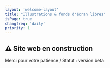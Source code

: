 ```yaml
---
layout: 'welcome-layout'
title: "Illustrations & fonds d'écran libres"
isPage: true
changfreq: 'daily'
priority: 1
---
```


## ⚠ Site web en construction
Merci pour votre patience / Statut : version beta


